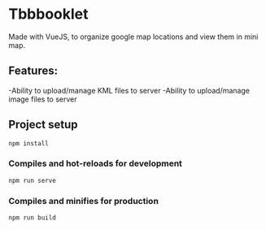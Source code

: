 # Tbbbooklet

Made with VueJS, to organize google map locations and view them in mini map.

## Features:
-Ability to upload/manage KML files to server
-Ability to upload/manage image files to server

## Project setup
```
npm install
```

### Compiles and hot-reloads for development
```
npm run serve
```

### Compiles and minifies for production
```
npm run build
```
